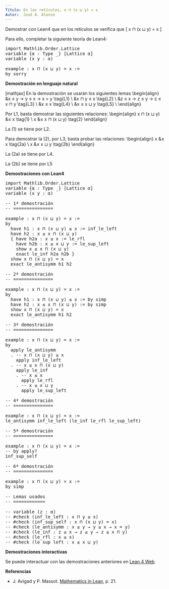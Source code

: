 ```yaml
---
Título: En los retículos, x ⊓ (x ⊔ y) = x
Autor:  José A. Alonso
---
```


Demostrar con Lean4 que en los retículos se verifica que
\[ x ⊓ (x ⊔ y) = x \]

Para ello, completar la siguiente teoría de Lean4:

<pre lang="lean">
import Mathlib.Order.Lattice
variable {α : Type _} [Lattice α]
variable (x y : α)

example : x ⊓ (x ⊔ y) = x :=
by sorry
</pre>
<!--more-->

<b>Demostración en lenguaje natural</b>

[mathjax]
En la demostración se usarán los siguientes lemas
\begin{align}
   &x ≤ y → y ≤ x → x = y      \tag{L1} \\
   &x ⊓ y ≤ x                  \tag{L2} \\
   &z ≤ x → z ≤ y → z ≤ x ⊓ y  \tag{L3} \\
   &x ≤ x                      \tag{L4} \\
   &x ≤ x ⊔ y                  \tag{L5} \\
\end{align}

Por L1, basta demostrar las siguientes relaciones:
\begin{align}
   x ⊓ (x ⊔ y) &≤ x           \tag{1} \\
             x &≤ x ⊓ (x ⊔ y) \tag{2}
\end{align}

La (1) se tiene por L2.

Para demostrar la (2), por L3, basta probar las relaciones:
\begin{align}
   x &≤ x       \tag{2a} \\
   x &≤ x ⊔ y   \tag{2b}
\end{align}

La (2a) se tiene por L4.

La (2b) se tiene por L5

<b>Demostraciones con Lean4</b>

<pre lang="lean">
import Mathlib.Order.Lattice
variable {α : Type _} [Lattice α]
variable (x y : α)

-- 1ª demostración
-- ===============

example : x ⊓ (x ⊔ y) = x :=
by
  have h1 : x ⊓ (x ⊔ y) ≤ x := inf_le_left
  have h2 : x ≤ x ⊓ (x ⊔ y)
  { have h2a : x ≤ x := le_rfl
    have h2b : x ≤ x ⊔ y := le_sup_left
    show x ≤ x ⊓ (x ⊔ y)
    exact le_inf h2a h2b }
  show x ⊓ (x ⊔ y) = x
  exact le_antisymm h1 h2

-- 2ª demostración
-- ===============

example : x ⊓ (x ⊔ y) = x :=
by
  have h1 : x ⊓ (x ⊔ y) ≤ x := by simp
  have h2 : x ≤ x ⊓ (x ⊔ y) := by simp
  show x ⊓ (x ⊔ y) = x
  exact le_antisymm h1 h2

-- 3ª demostración
-- ===============

example : x ⊓ (x ⊔ y) = x :=
by
  apply le_antisymm
  . -- x ⊓ (x ⊔ y) ≤ x
    apply inf_le_left
  . -- x ≤ x ⊓ (x ⊔ y)
    apply le_inf
    . -- x ≤ x
      apply le_rfl
    . -- x ≤ x ⊔ y
      apply le_sup_left

-- 4ª demostración
-- ===============

example : x ⊓ (x ⊔ y) = x :=
le_antisymm inf_le_left (le_inf le_rfl le_sup_left)

-- 5ª demostración
-- ===============

example : x ⊓ (x ⊔ y) = x :=
-- by apply?
inf_sup_self

-- 6ª demostración
-- ===============

example : x ⊓ (x ⊔ y) = x :=
by simp

-- Lemas usados
-- ============

-- variable (z : α)
-- #check (inf_le_left : x ⊓ y ≤ x)
-- #check (inf_sup_self : x ⊓ (x ⊔ y) = x)
-- #check (le_antisymm : x ≤ y → y ≤ x → x = y)
-- #check (le_inf : z ≤ x → z ≤ y → z ≤ x ⊓ y)
-- #check (le_rfl : x ≤ x)
-- #check (le_sup_left : x ≤ x ⊔ y)
</pre>

<b>Demostraciones interactivas</b>

Se puede interactuar con las demostraciones anteriores en <a href="https://lean.math.hhu.de/#url=https://raw.githubusercontent.com/jaalonso/Calculemus2/main/src/Leyes_de_absorcion_1.lean" rel="noopener noreferrer" target="_blank">Lean 4 Web</a>.

<b>Referencias</b>

<ul>
<li> J. Avigad y P. Massot. <a href="https://bit.ly/3U4UjBk">Mathematics in Lean</a>, p. 21.</li>
</ul>

